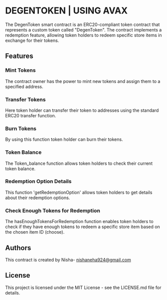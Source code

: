 # DEGENTOKEN | USING AVAX
The DegenToken smart contract is an ERC20-compliant token contract that represents a custom token called "DegenToken".
The contract implements a redemption feature, allowing token holders to redeem specific store items in exchange for their tokens.
## Features
### Mint Tokens
The contract owner has the power to mint new tokens and assign them to a specified address. 
### Transfer Tokens
Here token holder can transfer their token to addresses using the standard ERC20 transfer function.
### Burn Tokens
By using this function token holder can burn their tokens.
### Token Balance
The Token_balance function allows token holders to check their current token balance.
### Redemption Option Details
This function 'getRedemptionOption' allows token holders to get details about their redemption options. 
### Check Enough Tokens for Redemption
The hasEnoughTokensForRedemption function enables token holders to check if they have enough tokens to redeem a specific store item based on the chosen item ID (choose). 
## Authors
This contract is created by Nisha- nishaneha924@gmail.com
## License
This project is licensed under the MIT License - see the LICENSE.md file for details.

